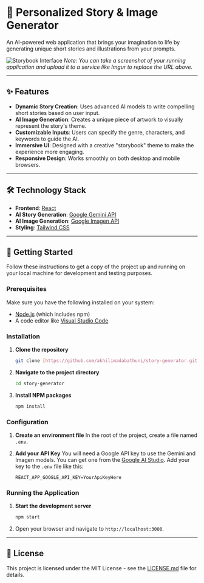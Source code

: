 # 📖 Personalized Story & Image Generator

An AI-powered web application that brings your imagination to life by generating unique short stories and illustrations from your prompts.

![Storybook Interface](https://i.imgur.com/your-screenshot-url.png) 
*Note: You can take a screenshot of your running application and upload it to a service like Imgur to replace the URL above.*

---

## ✨ Features

- **Dynamic Story Creation**: Uses advanced AI models to write compelling short stories based on user input.
- **AI Image Generation**: Creates a unique piece of artwork to visually represent the story's theme.
- **Customizable Inputs**: Users can specify the genre, characters, and keywords to guide the AI.
- **Immersive UI**: Designed with a creative "storybook" theme to make the experience more engaging.
- **Responsive Design**: Works smoothly on both desktop and mobile browsers.

---

## 🛠️ Technology Stack

- **Frontend**: [React](https://reactjs.org/)
- **AI Story Generation**: [Google Gemini API](https://ai.google.dev/)
- **AI Image Generation**: [Google Imagen API](https://cloud.google.com/vertex-ai/docs/generative-ai/image/overview)
- **Styling**: [Tailwind CSS](https://tailwindcss.com/)

---

## 🚀 Getting Started

Follow these instructions to get a copy of the project up and running on your local machine for development and testing purposes.

### Prerequisites

Make sure you have the following installed on your system:
- [Node.js](https://nodejs.org/) (which includes npm)
- A code editor like [Visual Studio Code](https://code.visualstudio.com/)

### Installation

1.  **Clone the repository**
    ```sh
    git clone [https://github.com/akhilimadabathuni/story-generator.git](https://github.com/akhilimadabathuni/story-generator.git)
    ```
2.  **Navigate to the project directory**
    ```sh
    cd story-generator
    ```
3.  **Install NPM packages**
    ```sh
    npm install
    ```

### Configuration

1.  **Create an environment file**
    In the root of the project, create a file named `.env`.

2.  **Add your API Key**
    You will need a Google API key to use the Gemini and Imagen models. You can get one from the [Google AI Studio](https://aistudio.google.com/app/apikey). Add your key to the `.env` file like this:
    ```
    REACT_APP_GOOGLE_API_KEY=YourApiKeyHere
    ```

### Running the Application

1.  **Start the development server**
    ```sh
    npm start
    ```
2.  Open your browser and navigate to `http://localhost:3000`.

---

## 📄 License

This project is licensed under the MIT License - see the [LICENSE.md](LICENSE.md) file for details.
